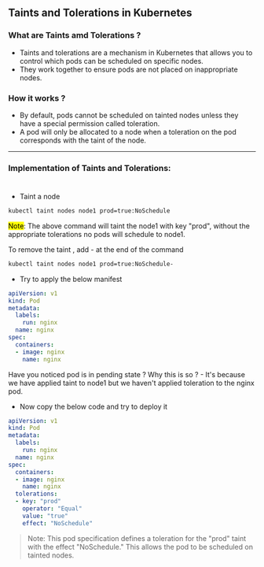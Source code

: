 ## Taints and Tolerations in Kubernetes

### What are Taints amd Tolerations ?
- Taints and tolerations are a mechanism in Kubernetes that allows you to control which pods can be scheduled on specific nodes. 
- They work together to ensure pods are not placed on inappropriate nodes.

### How it works ?
- By default, pods cannot be scheduled on tainted nodes unless they have a special permission called toleration.
- A pod will only be allocated to a node when a toleration on the pod corresponds with the taint of the node.

---

### Implementation of Taints and Tolerations:
#
- Taint a node
```bash
kubectl taint nodes node1 prod=true:NoSchedule
```
<mark>Note</mark>: The above command will taint the node1 with key "prod", without the appropriate tolerations no pods will schedule to node1.

To remove the taint , add - at the end of the command
```bash
kubectl taint nodes node1 prod=true:NoSchedule-
```

- Try to apply the below manifest
```yaml
apiVersion: v1
kind: Pod
metadata:
  labels:
    run: nginx
  name: nginx
spec:
  containers:
  - image: nginx
    name: nginx
```

Have you noticed pod is in pending state ? Why this is so ? - It's because we have applied taint to node1 but we haven't applied toleration to the nginx pod.

- Now copy the below code and try to deploy it

```yaml
apiVersion: v1
kind: Pod
metadata:
  labels:
    run: nginx
  name: nginx
spec:
  containers:
  - image: nginx
    name: nginx
  tolerations:
  - key: "prod"
    operator: "Equal"
    value: "true"
    effect: "NoSchedule"
```
>Note: This pod specification defines a toleration for the "prod" taint with the effect "NoSchedule." This allows the pod to be scheduled on tainted nodes.
